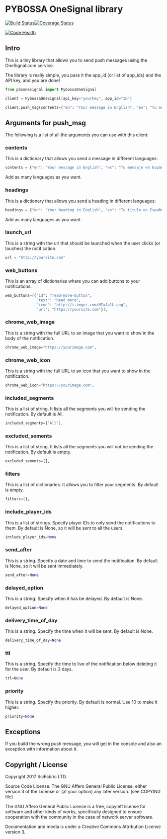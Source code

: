 # PYBOSSA OneSignal library
[![Build Status](https://travis-ci.org/Scifabric/pybossa-onesignal.svg?branch=master)](https://travis-ci.org/Scifabric/pybossa-onesignal)[![Coverage Status](https://coveralls.io/repos/github/Scifabric/pybossa-onesignal/badge.svg?branch=master)](https://coveralls.io/github/Scifabric/pybossa-onesignal?branch=master)

[![Code Health](https://landscape.io/github/Scifabric/pybossa-onesignal/master/landscape.svg?style=flat)](https://landscape.io/github/Scifabric/pybossa-onesignal/master)

## Intro

This is a tiny library that allows you to send push messages using the OneSignal.com service.

The library is really simple, you pass it the app_id (or list of app_ids) and the API key, and 
you are done! 

```python
from pbsonesignal import PybossaOneSignal

client = PybossaOneSignal(api_key="yourkey", app_id="ID")

client.push_msg(contents={"en": "Your message in English", "es": "Tu mensaje en Español"})
```


## Arguments for push_msg

The following is a list of all the arguments you can use with this client:

### contents

This is a dictionary that allows you send a message in different languages:

```python
contents = {"en": "Your message in English", "es": "Tu mensaje en Español"}
```

Add as many languages as you want.

### headings

This is a dictionary that allows you send a heading in different languages:

```python
headings = {"en": "Your heading in English", "es": "Tu título en Español"}
```

Add as many languages as you want.

### launch_url

This is a string with the url that should be launched when the user clicks (or touches)
the notification.

```python
url = "http://yoursite.com"
```

### web_buttons

This is an array of dictionaries where you can add buttons to your notifications.

```python
web_buttons=[{"id": "read-more-button",
              "text": "Read more",
              "icon": "http://i.imgur.com/MIxJp1L.png",
              "url": "https://yoursite.com"}],
```
### chrome_web_image

This is a string with the full URL to an image that you want to show in the body of the notification.

```python
chrome_web_image="https://yourimage.com",
```

### chrome_web_icon

This is a string with the full URL to an icon that you want to show in the notification.

```python
chrome_web_icon="https://yourimage.com",
```

### included_segments

This is a list of string. It lists all the segments you will be sending the notification. By default is All.

```python
included_segments=["All"],
```

### excluded_sements 

This is a list of string. It lists all the segments you will *not* be sending the notification. By default is empty.

```python
excluded_sements=[],
```

### filters

This is a list of dictionaries. It allows you to filter your segments. By default is empty.

```python
filters=[],
```
### include_player_ids

This is a list of strings. Specify player IDs to only send the notifications to them. By default is None, so it will be sent to all the users.

```python
include_player_ids=None
```

### send_after

This is a string. Specify a date and time to send the notification. By default is None, so it will be sent immediately.

```python
send_after=None
```

### delayed_option

This is a string. Specify when it has be delayed. By default is None.

```python
delayed_option=None
```

### delivery_time_of_day

This is a string. Specify the time when it will be sent. By default is None.

```python
delivery_time_of_day=None
```

### ttl

This is a string. Specify the time to live of the notification below deleting it for the user. By default is 3 days.

```python
ttl=None
```

### priority

This is a string. Specify the priority. By default is normal. Use 10 to make it higher.

```python
priority=None
```

## Exceptions

If you build the wrong push message, you will get in the console and also an exception with information about it.

## Copyright / License
Copyright 2017 SciFabric LTD.

Source Code License: The GNU Affero General Public License, either version 3 of the License or (at your option) any later version. (see COPYING file)

The GNU Affero General Public License is a free, copyleft license for software and other kinds of works, specifically designed to ensure cooperation with the community in the case of network server software.

Documentation and media is under a Creative Commons Attribution License version 3.
